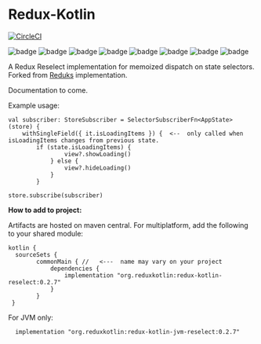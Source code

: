 # Redux-Kotlin

[![CircleCI](https://circleci.com/gh/reduxkotlin/redux-kotlin-thunk.svg?style=svg)](https://circleci.com/gh/reduxkotlin/redux-kotlin-thunk)


![badge][badge-android]
![badge][badge-native]
![badge][badge-js]
![badge][badge-jvm]
![badge][badge-linux]
![badge][badge-windows]
![badge][badge-mac]
![badge][badge-wasm]

A Redux Reselect implementation for memoized dispatch on state selectors.  Forked from [Reduks](https://github.com/beyondeye/Reduks) implementation.

Documentation to come.

Example usage:

```
val subscriber: StoreSubscriber = SelectorSubscriberFn<AppState>(store) {
    withSingleField({ it.isLoadingItems }) {  <--  only called when isLoadingItems changes from previous state.
        if (state.isLoadingItems) {
                view?.showLoading()
            } else {
                view?.hideLoading()
            }
        }

store.subscribe(subscriber)

```

__How to add to project:__

Artifacts are hosted on maven central.  For multiplatform, add the following to your shared module:

```
kotlin {
  sourceSets {
        commonMain { //   <---  name may vary on your project
            dependencies {
                implementation "org.reduxkotlin:redux-kotlin-reselect:0.2.7"
            }
        }
 }
```

For JVM only:
```
  implementation "org.reduxkotlin:redux-kotlin-jvm-reselect:0.2.7"
```

[badge-android]: http://img.shields.io/badge/platform-android-brightgreen.svg?style=flat
[badge-native]: http://img.shields.io/badge/platform-native-lightgrey.svg?style=flat	
[badge-native]: http://img.shields.io/badge/platform-native-lightgrey.svg?style=flat
[badge-js]: http://img.shields.io/badge/platform-js-yellow.svg?style=flat
[badge-js]: http://img.shields.io/badge/platform-js-yellow.svg?style=flat
[badge-jvm]: http://img.shields.io/badge/platform-jvm-orange.svg?style=flat
[badge-jvm]: http://img.shields.io/badge/platform-jvm-orange.svg?style=flat
[badge-linux]: http://img.shields.io/badge/platform-linux-important.svg?style=flat
[badge-linux]: http://img.shields.io/badge/platform-linux-important.svg?style=flat 
[badge-windows]: http://img.shields.io/badge/platform-windows-informational.svg?style=flat
[badge-windows]: http://img.shields.io/badge/platform-windows-informational.svg?style=flat
[badge-mac]: http://img.shields.io/badge/platform-macos-lightgrey.svg?style=flat
[badge-mac]: http://img.shields.io/badge/platform-macos-lightgrey.svg?style=flat
[badge-wasm]: https://img.shields.io/badge/platform-wasm-darkblue.svg?style=flat
